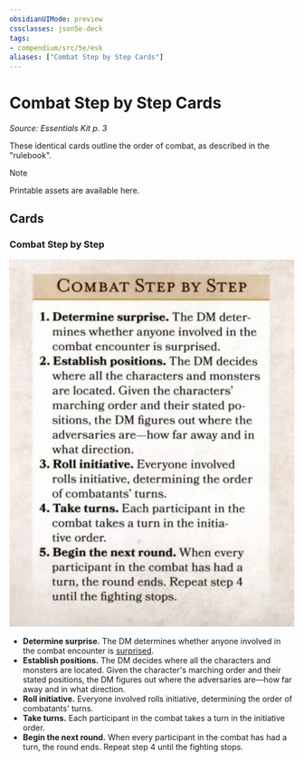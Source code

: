 ```yaml
---
obsidianUIMode: preview
cssclasses: json5e-deck
tags:
- compendium/src/5e/esk
aliases: ["Combat Step by Step Cards"]
---
```

# Combat Step by Step Cards
*Source: Essentials Kit p. 3*  

These identical cards outline the order of combat, as described in the "rulebook".

> [!note]
> Printable assets are available here.

## Cards

### Combat Step by Step
![](https://raw.githubusercontent.com/5etools-mirror-3/5etools-img/main/decks/ESK/Combat%20Step%20by%20Step/CombatFront.webp#card)
- **Determine surprise.** The DM determines whether anyone involved in the combat encounter is [surprised](2-Mechanics/CLI/rules/conditions.md#Surprised).  
- **Establish positions.** The DM decides where all the characters and monsters are located. Given the character's marching order and their stated positions, the DM figures out where the adversaries are—how far away and in what direction.  
- **Roll initiative.** Everyone involved rolls initiative, determining the order of combatants' turns.  
- **Take turns.** Each participant in the combat takes a turn in the initiative order.  
- **Begin the next round.** When every participant in the combat has had a turn, the round ends. Repeat step 4 until the fighting stops.